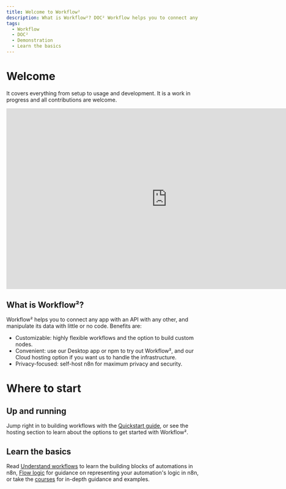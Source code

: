 ```yaml
---
title: Welcome to Workflow²
description: What is Workflow²? DOC² Workflow helps you to connect any app with an API with any other, and manipulate its data with little or no code.
tags:
  - Workflow
  - DOC²
  - Demonstration
  - Learn the basics
---
```



# Welcome


It covers everything from setup to usage and development. It is a work in progress and all contributions are welcome.

<div class="video-container">
<iframe width="840" height="472.5" src="https://www.youtube-nocookie.com/embed/RzhBpku_cQE" frameborder="0" allow="accelerometer; autoplay; clipboard-write; encrypted-media; gyroscope; picture-in-picture" allowfullscreen></iframe>
</div>


## What is Workflow²?

Workflow² helps you to connect any app with an API with any other, and manipulate its data with little or no code. Benefits are:

* Customizable: highly flexible workflows and the option to build custom nodes.
* Convenient: use our Desktop app or npm to try out Workflow², and our Cloud hosting option if you want us to handle the infrastructure.
* Privacy-focused: self-host n8n for maximum privacy and security.



# Where to start
## Up and running

Jump right in to building workflows with the [Quickstart guide](/try-it-out/quickstart/), or see the hosting section to learn about the options to get started with Workflow².


## Learn the basics

Read [Understand workflows](/workflow/workflows/) to learn the building blocks of automations in n8n, [Flow logic](/workflow/flow-logic/) for guidance on representing your automation's logic in n8n, or take the [courses](/courses/) for in-depth guidance and examples.
